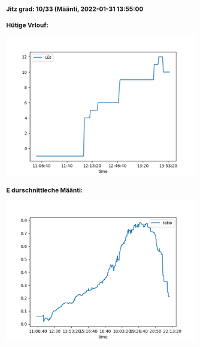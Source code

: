 ### Jitz grad: 10/33 (Määnti, 2022-01-31 13:55:00

### Hütige Vrlouf:
![Graph](Today.png)

### E durschnittleche Määnti:
![Graph](Määnti.png)